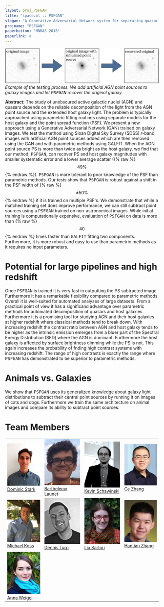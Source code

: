 ```yaml
---
layout: proj_PSFGAN
title: "space.ml :: PSFGAN"
slogan: "A Generative Adversarial Network system for separating quasar point sources and host galaxy light"
projname: "PSFGAN"
paperbutton: "MNRAS 2018"
paperlink: #
---
```




<img src="../pg/PSFGAN_example_large.png?raw=true">
<I>Example of the testing process. We add artificial AGN point sources to galaxy images and let <tt>PSFGAN</tt> recover the original galaxy.</I>

<b>Abstract:</b> 
The study of unobscured active galactic nuclei (AGN) and quasars depends on the reliable decomposition of the light from the AGN point source and the extended host galaxy light.  The problem is typically approached using parametric fitting routines using separate models for the host galaxy and the point spread function (PSF). We present a new approach using a Generative Adversarial Network (GAN) trained on galaxy images. We test the method using Sloan Digital Sky Survey (SDSS) *r*-band images with artificial AGN point sources added which are then removed using the GAN and with parametric methods using GALFIT. When the AGN point source PS is more than twice as bright as the host galaxy, we find that our method, <tt>PSFGAN</tt>, can recover PS and host galaxy magnitudes with smaller systematic error and a lower average scatter ({% raw %}$$49\%$$ {% endraw %}). <tt>PSFGAN</tt> is more tolerant to poor knowledge of the PSF than parametric methods. Our tests show that <tt>PSFGAN</tt> is robust against a shift in the PSF width of {% raw %}$$\pm 50\%$${% endraw %} if it is trained on multiple PSF's. We demonstrate that while a matched training set does improve performance, we can still subtract point sources using a <tt>PSFGAN</tt> trained on non-astronomical images. While initial training is computationally expensive, evaluation of <tt>PSFGAN</tt> on data is more than {% raw %}$$40$${% endraw %} times faster than <tt>GALFIT</tt> fitting two components. Furthermore, it is more robust and easy to use than parametric methods as it requires no input parameters.



# Potential for large pipelines and high redshift
Once <tt>PSFGAN</tt> is trained it is very fast in outputting the PS subtracted image. Furthermore it has a remarkable flexibility compared to parametric methods. Overall it is well-suited for automated analyses of large datasets. From a practical point of view it has a significand advantage over parametric methods for automated decomposition of quasars and host galaxies. 
Furthermore it is a promising tool for studying AGN and their host galaxies at higher redshift where classical methods tend to break down. With increasing redshift the contrast ratio between AGN and host galaxy tends to be higher as the intrinsic emission emerges from a bluer part of the Spectral Energy Distribution (SED) where the AGN is dominant. Furthermore the host galaxy is affected by surface brightness dimming while the PS is not. This again increases the probability of fnding high contrast systems with increasing redshift. The range of high contrasts is exactly the range where <tt>PSFGAN</tt> has demonstrated to be superior to parametric methods.


# Animals vs. Galaxies
We show that <tt>PSFGAN</tt> uses its generalized knowledge about galaxy light distributions to subtract their central point sources by running it on images of cats and dogs. Furthermore we train the same architecture on animal images and compare its ability to subtract point sources.

# Team Members

<table style="border:none;">
<tr>
<td><img src="../pg/dominic.png?raw=true" width="150"><br/>
<a href="#">Dominic Stark</a></td>

<td><img src="../pg/bart.png?raw=true" width="150"><br/>
<a href="http://www.astro.ethz.ch/schawinski">Barthelemy Launet</a></td>

<td><img src="https://github.com/SpaceML/SpaceML.github.io/blob/PSFGAN/gg/kevin.png?raw=true" width="150"><br/>
<a href="http://www.astro.ethz.ch/schawinski">Kevin Schawinski</a></td>

<td><img src="../pg/ce.png?raw=true" width="150"><br/>
<a href="https://www.inf.ethz.ch/personal/ce.zhang/">Ce Zhang</a></td>
</tr>

<tr>
<td><img src="../pg/mike.png?raw=true" width="150"><br/>
<a href="http://www.astro.ethz.ch/schawinski">Michael Koss</a></td>

<td><img src="../pg/dennis.png?raw=true" width="150"><br/>
<a href="https://people.phys.ethz.ch/~rahimit/index.html">Dennis Turp</a></td>

<td><img src="../pg/lia.png?raw=true" width="150"><br/>
<a href="http://www.astro.ethz.ch/schawinski">Lia Sartori</a></td>

<td><img src="https://github.com/SpaceML/SpaceML.github.io/blob/PSFGAN/gg/hantian.png?raw=true" width="150"><br/>
<a href="https://people.inf.ethz.ch/hanzhang/">Hantian Zhang</a></td>
</tr>

<tr>
<td><img src="../pg/anna.png?raw=true" width="150"><br/>
<a href="http://www.astro.ethz.ch/schawinski">Anna Weigel</a></td>
</tr>

</table>